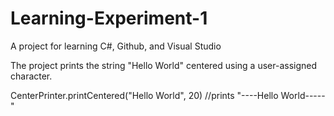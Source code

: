 # Learning-Experiment-1
A project for learning C#, Github, and Visual Studio

The project prints the string "Hello World" centered using a user-assigned character.

CenterPrinter.printCentered("Hello World", 20) //prints "----Hello World-----"
